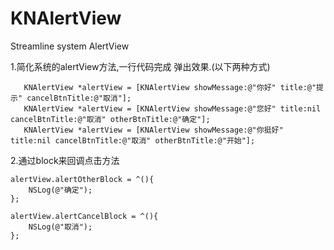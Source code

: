 # KNAlertView
Streamline system AlertView

1.简化系统的alertView方法,一行代码完成 弹出效果.(以下两种方式)
```
   KNAlertView *alertView = [KNAlertView showMessage:@"你好" title:@"提示" cancelBtnTitle:@"取消"];
   KNAlertView *alertView = [KNAlertView showMessage:@"您好" title:nil cancelBtnTitle:@"取消" otherBtnTitle:@"确定"];
   KNAlertView *alertView = [KNAlertView showMessage:@"你挺好" title:nil cancelBtnTitle:@"取消" otherBtnTitle:@"开始"];
 ```
2.通过block来回调点击方法

    alertView.alertOtherBlock = ^(){
        NSLog(@"确定");
    };
    
    alertView.alertCancelBlock = ^(){
        NSLog(@"取消");
    };
